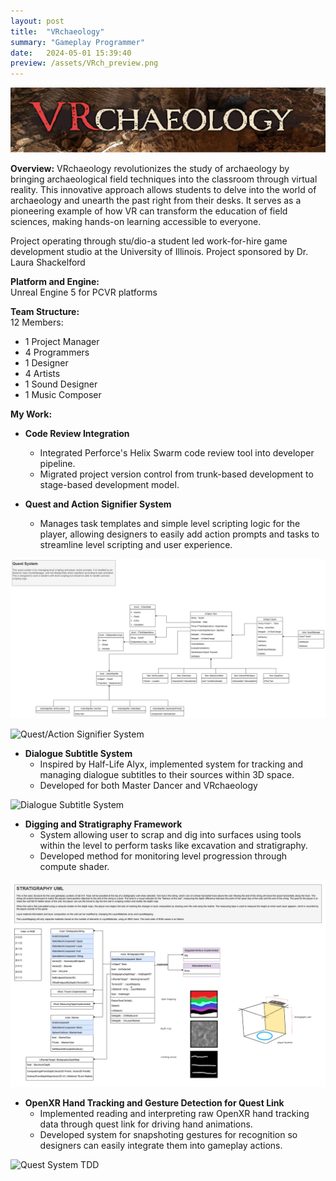 ```yaml
---
layout: post
title:  "VRchaeology"
summary: "Gameplay Programmer"
date:   2024-05-01 15:39:40
preview: /assets/VRch_preview.png
---
```


![Title Image](/assets/vrch_banner.png)

**Overview:**
VRchaeology revolutionizes the study of archaeology by bringing archaeological field techniques into the classroom through virtual reality. This innovative approach allows students to delve into the world of archaeology and unearth the past right from their desks. It serves as a pioneering example of how VR can transform the education of field sciences, making hands-on learning accessible to everyone.

Project operating through stu/dio-a student led work-for-hire game development studio at the University of Illinois. Project sponsored by Dr. Laura Shackelford


**Platform and Engine:**  
   Unreal Engine 5 for PCVR platforms

**Team Structure:**  
   12 Members:
   - 1 Project Manager
   - 4 Programmers
   - 1 Designer
   - 4 Artists
   - 1 Sound Designer
   - 1 Music Composer


**My Work:**
   -  **Code Review Integration**
      - Integrated Perforce's Helix Swarm code review tool into developer pipeline.
      - Migrated project version control from trunk-based development to stage-based development model.

   -  **Quest and Action Signifier System**
      - Manages task templates and simple level scripting logic for the player, allowing designers to easily add action prompts and tasks to streamline level scripting and user experience.

![Quest System TDD](/assets/QuestSystem.drawio.png)

![Quest/Action Signifier System](/assets/vr_quest_actionsignifiers.gif)

   -  **Dialogue Subtitle System**
      - Inspired by Half-Life Alyx, implemented system for tracking and managing dialogue subtitles to their sources within 3D space.
      - Developed for both Master Dancer and VRchaeology

![Dialogue Subtitle System](/assets/vr_subtitle.gif)

   -  **Digging and Stratigraphy Framework**
      - System allowing user to scrap and dig into surfaces using tools within the level to perform tasks like excavation and stratigraphy.
      - Developed method for monitoring level progression through compute shader.

![Stratigraphy System TDD](/assets/StratigraphyTDD.drawio.png)

   -  **OpenXR Hand Tracking and Gesture Detection for Quest Link**
      - Implemented reading and interpreting raw OpenXR hand tracking data through quest link for driving hand animations.
      - Developed system for snapshoting gestures for recognition so designers can easily integrate them into gameplay actions.

![Quest System TDD](/assets/vr_handtracking.gif)
   